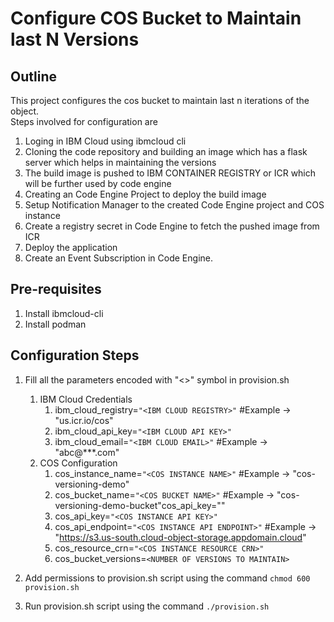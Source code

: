 # Configure COS Bucket to Maintain last N Versions

## Outline
This project configures the cos bucket to maintain last n iterations of the object.  
Steps involved for configuration are
1. Loging in IBM Cloud using ibmcloud cli
2. Cloning the code repository and building an image which has a flask server which helps in maintaining the versions
3. The build image is pushed to IBM CONTAINER REGISTRY or ICR which will be further used by code engine
4. Creating an Code Engine Project to deploy the build image 
5. Setup Notification Manager to the created Code Engine project and COS instance
6. Create a registry secret in Code Engine to fetch the pushed image from ICR
7. Deploy the application
8. Create an Event Subscription in Code Engine.


## Pre-requisites
1. Install ibmcloud-cli
2. Install podman



## Configuration Steps
1. Fill all the parameters encoded with "<>" symbol in provision.sh 
   1. IBM Cloud Credentials
      1. ibm_cloud_registry=`"<IBM CLOUD REGISTRY>"` #Example -> "us.icr.io/cos"
      2. ibm_cloud_api_key=`"<IBM CLOUD API KEY>"`
      3. ibm_cloud_email=`"<IBM CLOUD EMAIL>"` #Example -> "abc@***.com"
   2. COS Configuration
      1. cos_instance_name=`"<COS INSTANCE NAME>"` #Example -> "cos-versioning-demo"
      2. cos_bucket_name=`"<COS BUCKET NAME>"` #Example -> "cos-versioning-demo-bucket"cos_api_key="<COS INSTANCE API KEY>"
      3. cos_api_key=`"<COS INSTANCE API KEY>"`
      4. cos_api_endpoint=`"<COS INSTANCE API ENDPOINT>"` #Example -> "https://s3.us-south.cloud-object-storage.appdomain.cloud"
      5. cos_resource_crn=`"<COS INSTANCE RESOURCE CRN>"`
      6. cos_bucket_versions=`<NUMBER OF VERSIONS TO MAINTAIN>`

2. Add permissions to provision.sh script using the command `chmod 600 provision.sh`
3. Run provision.sh script using the command `./provision.sh`

